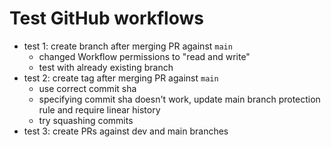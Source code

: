 # Test GitHub workflows

- test 1: create branch after merging PR against `main`
  - changed Workflow permissions to "read and write"
  - test with already existing branch
- test 2: create tag after merging PR against `main`
  - use correct commit sha
  - specifying commit sha doesn't work, update main branch protection rule and require linear history
  - try squashing commits
- test 3: create PRs against dev and main branches
